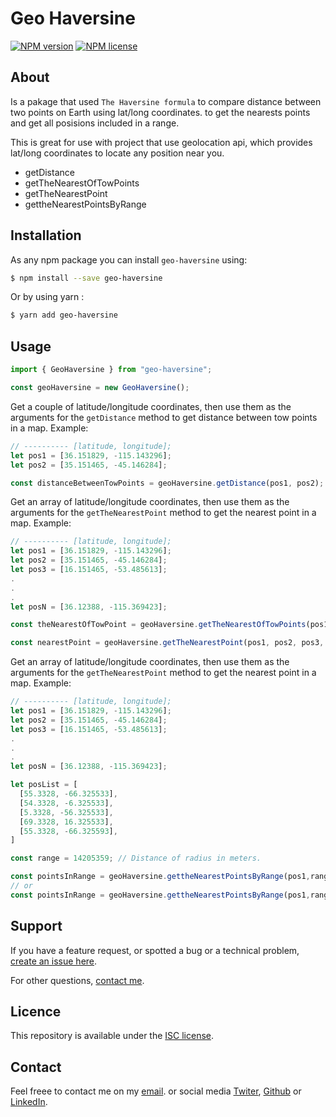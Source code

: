 # Geo Haversine

[![NPM version](https://img.shields.io/npm/v/geo-haversine.svg)](https://www.npmjs.com/package/geo-haversine) [![NPM license](https://img.shields.io/npm/l/geo-haversine.svg)](https://www.npmjs.com/package/geo-haversine)

## About

Is a pakage that used `The Haversine formula` to compare distance between two points on Earth using lat/long coordinates. to get the nearests points and get all posisions included in a range.

This is great for use with project that use geolocation api, which provides lat/long coordinates to locate any position near you.

- getDistance
- getTheNearestOfTowPoints
- getTheNearestPoint
- gettheNearestPointsByRange

## Installation

As any npm package you can install `geo-haversine` using:

```bash
$ npm install --save geo-haversine
```

Or by using yarn :

```bash
$ yarn add geo-haversine
```

## Usage

```javascript
import { GeoHaversine } from "geo-haversine";

const geoHaversine = new GeoHaversine();
```

Get a couple of latitude/longitude coordinates, then use them as the arguments for the `getDistance` method to get distance between tow points in a map. Example:

```javascript
// ---------- [latitude, longitude];
let pos1 = [36.151829, -115.143296];
let pos2 = [35.151465, -45.146284];

const distanceBetweenTowPoints = geoHaversine.getDistance(pos1, pos2);
```

Get an array of latitude/longitude coordinates, then use them as the arguments for the `getTheNearestPoint` method to get the nearest point in a map. Example:

```javascript
// ---------- [latitude, longitude];
let pos1 = [36.151829, -115.143296];
let pos2 = [35.151465, -45.146284];
let pos3 = [16.151465, -53.485613];
.
.
.
let posN = [36.12388, -115.369423];

const theNearestOfTowPoint = geoHaversine.getTheNearestOfTowPoints(pos1,pos2,pos3);

const nearestPoint = geoHaversine.getTheNearestPoint(pos1, pos2, pos3,..., posN);

```

Get an array of latitude/longitude coordinates, then use them as the arguments for the `getTheNearestPoint` method to get the nearest point in a map. Example:

```javascript
// ---------- [latitude, longitude];
let pos1 = [36.151829, -115.143296];
let pos2 = [35.151465, -45.146284];
let pos3 = [16.151465, -53.485613];
.
.
.
let posN = [36.12388, -115.369423];

let posList = [
  [55.3328, -66.325533],
  [54.3328, -6.325533],
  [5.3328, -56.325533],
  [69.3328, 16.325533],
  [55.3328, -66.325593],
]

const range = 14205359; // Distance of radius in meters.

const pointsInRange = geoHaversine.gettheNearestPointsByRange(pos1,range, pos2, pos3,..., posN);
// or
const pointsInRange = geoHaversine.gettheNearestPointsByRange(pos1,range, ...posList);

```

## Support

If you have a feature request, or spotted a bug or a technical problem, [create an issue here](https://github.com/electricpizzza/geo-haversine/issues/new).

For other questions, [contact me](mailto:zakariae.dinar@gmail.com).

## Licence

This repository is available under the [ISC license](https://www.npmjs.com/package/geo-haversine).

## Contact

Feel freee to contact me on my [email](mailto:zakariae.dinar@gmail.com). or social media
[Twiter](https://twitter.com/pizzafordinar), [Github](https://github.com/electricpizzza/) or [LinkedIn](https://ma.linkedin.com/in/zakariae-dinar).
